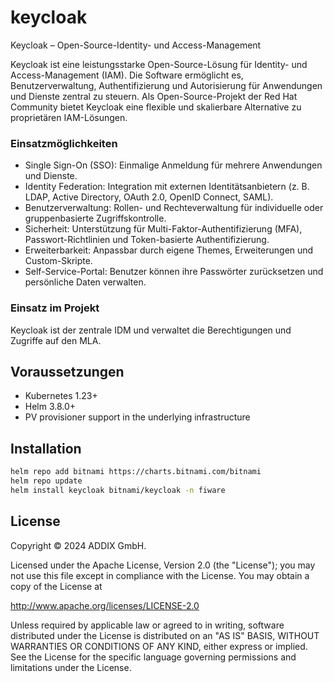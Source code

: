 # keycloak
Keycloak – Open-Source-Identity- und Access-Management

Keycloak ist eine leistungsstarke Open-Source-Lösung für Identity- und Access-Management (IAM). Die Software ermöglicht es, Benutzerverwaltung, Authentifizierung und Autorisierung für Anwendungen und Dienste zentral zu steuern. Als Open-Source-Projekt der Red Hat Community bietet Keycloak eine flexible und skalierbare Alternative zu proprietären IAM-Lösungen.


### Einsatzmöglichkeiten

- Single Sign-On (SSO): Einmalige Anmeldung für mehrere Anwendungen und Dienste.
- Identity Federation: Integration mit externen Identitätsanbietern (z. B. LDAP, Active Directory, OAuth 2.0, OpenID Connect, SAML).
- Benutzerverwaltung: Rollen- und Rechteverwaltung für individuelle oder gruppenbasierte Zugriffskontrolle.
- Sicherheit: Unterstützung für Multi-Faktor-Authentifizierung (MFA), Passwort-Richtlinien und Token-basierte Authentifizierung.
- Erweiterbarkeit: Anpassbar durch eigene Themes, Erweiterungen und Custom-Skripte.
- Self-Service-Portal: Benutzer können ihre Passwörter zurücksetzen und persönliche Daten verwalten.

### Einsatz im Projekt

Keycloak ist der zentrale IDM und verwaltet die Berechtigungen und Zugriffe auf den MLA.


## Voraussetzungen

* Kubernetes 1.23+
* Helm 3.8.0+
* PV provisioner support in the underlying infrastructure

## Installation

```bash
helm repo add bitnami https://charts.bitnami.com/bitnami
helm repo update
helm install keycloak bitnami/keycloak -n fiware
```

## License

Copyright © 2024 ADDIX GmbH.

Licensed under the Apache License, Version 2.0 (the "License"); you may not use this file except in compliance with the License. You may obtain a copy of the License at

http://www.apache.org/licenses/LICENSE-2.0

Unless required by applicable law or agreed to in writing, software distributed under the License is distributed on an "AS IS" BASIS, WITHOUT WARRANTIES OR CONDITIONS OF ANY KIND, either express or implied. See the License for the specific language governing permissions and limitations under the License.